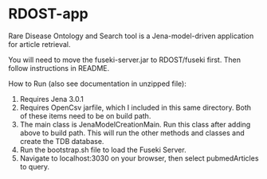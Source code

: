 # RDOST-app
Rare Disease Ontology and Search tool is a Jena-model-driven application for article retrieval.

You will need to move the fuseki-server.jar to RDOST/fuseki first. Then follow instructions in README.

How to Run (also see documentation in unzipped file):
1) Requires Jena 3.0.1
2) Requires OpenCsv jarfile, which I included in this same directory. Both of these items need to be on build path.
3) The main class is JenaModelCreationMain. Run this class after adding above to build path. This will run the other methods and classes and create the TDB database.
4) Run the bootstrap.sh file to load the Fuseki Server.
5) Navigate to localhost:3030 on your browser, then select pubmedArticles to query.
